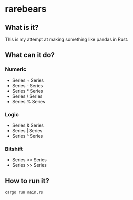 # rarebears

## What is it?
This is my attempt at making something like pandas in Rust.

## What can it do?
### Numeric
* Series + Series
* Series - Series
* Series * Series
* Series / Series
* Series % Series

### Logic
* Series & Series
* Series | Series
* Series ^ Series

### Bitshift
* Series << Series
* Series >> Series

## How to run it?
```
cargo run main.rs
```